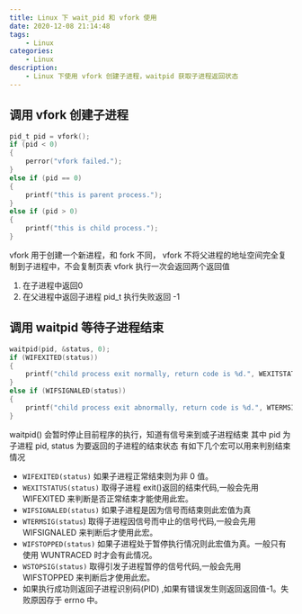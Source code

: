```yaml
---
title: Linux 下 wait_pid 和 vfork 使用
date: 2020-12-08 21:14:48
tags:
	- Linux
categories:
	- Linux
description:
	- Linux 下使用 vfork 创建子进程，waitpid 获取子进程返回状态
---
```

## 调用 vfork 创建子进程
```c
pid_t pid = vfork();
if (pid < 0)
{
    perror("vfork failed.");
}
else if (pid == 0)
{
    printf("this is parent process.");
}
else if (pid > 0)
{
    printf("this is child process.");
}
```
vfork 用于创建一个新进程，和 fork 不同， vfork 不将父进程的地址空间完全复制到子进程中，不会复制页表
vfork 执行一次会返回两个返回值
1. 在子进程中返回0
2. 在父进程中返回子进程 pid_t
执行失败返回 -1

## 调用 waitpid 等待子进程结束

```c
waitpid(pid, &status, 0);
if (WIFEXITED(status))
{
    printf("child process exit normally, return code is %d.", WEXITSTATUS(status));
}
else if (WIFSIGNALED(status))
{
    printf("child process exit abnormally, return code is %d.", WTERMSIG(status));
}
```
waitpid() 会暂时停止目前程序的执行，知道有信号来到或子进程结束
其中 pid 为子进程 pid, status 为要返回的子进程的结束状态
有如下几个宏可以用来判别结束情况

- `WIFEXITED(status)` 如果子进程正常结束则为非 0 值。
- `WEXITSTATUS(status)` 取得子进程 exit()返回的结束代码,一般会先用 WIFEXITED 来判断是否正常结束才能使用此宏。
- `WIFSIGNALED(status)` 如果子进程是因为信号而结束则此宏值为真
- `WTERMSIG(status`) 取得子进程因信号而中止的信号代码,一般会先用 WIFSIGNALED 来判断后才使用此宏。
- `WIFSTOPPED(status)` 如果子进程处于暂停执行情况则此宏值为真。一般只有使用 WUNTRACED 时才会有此情况。
- `WSTOPSIG(status)` 取得引发子进程暂停的信号代码,一般会先用 WIFSTOPPED 来判断后才使用此宏。
- 如果执行成功则返回子进程识别码(PID) ,如果有错误发生则返回返回值-1。失败原因存于 errno 中。